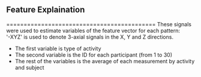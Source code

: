 ## Feature Explaination
===========================================
These signals were used to estimate variables of the feature vector for each pattern:  
'-XYZ' is used to denote 3-axial signals in the X, Y and Z directions.

* The first variable is type of activity
* The second variable is the ID for each participant (from 1 to 30)
* The rest of the variables is the average of each measurement by activity and subject

